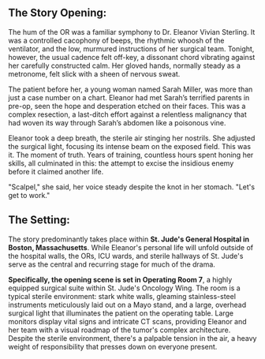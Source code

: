## The Story Opening:

The hum of the OR was a familiar symphony to Dr. Eleanor Vivian Sterling. It was a controlled cacophony of beeps, the rhythmic whoosh of the ventilator, and the low, murmured instructions of her surgical team. Tonight, however, the usual cadence felt off-key, a dissonant chord vibrating against her carefully constructed calm. Her gloved hands, normally steady as a metronome, felt slick with a sheen of nervous sweat.

The patient before her, a young woman named Sarah Miller, was more than just a case number on a chart. Eleanor had met Sarah’s terrified parents in pre-op, seen the hope and desperation etched on their faces. This was a complex resection, a last-ditch effort against a relentless malignancy that had woven its way through Sarah’s abdomen like a poisonous vine.

Eleanor took a deep breath, the sterile air stinging her nostrils. She adjusted the surgical light, focusing its intense beam on the exposed field. This was it. The moment of truth. Years of training, countless hours spent honing her skills, all culminated in this: the attempt to excise the insidious enemy before it claimed another life.

"Scalpel," she said, her voice steady despite the knot in her stomach. "Let's get to work."

## The Setting:

The story predominantly takes place within **St. Jude's General Hospital in Boston, Massachusetts**. While Eleanor's personal life will unfold outside of the hospital walls, the ORs, ICU wards, and sterile hallways of St. Jude's serve as the central and recurring stage for much of the drama.

**Specifically, the opening scene is set in Operating Room 7**, a highly equipped surgical suite within St. Jude's Oncology Wing. The room is a typical sterile environment: stark white walls, gleaming stainless-steel instruments meticulously laid out on a Mayo stand, and a large, overhead surgical light that illuminates the patient on the operating table. Large monitors display vital signs and intricate CT scans, providing Eleanor and her team with a visual roadmap of the tumor's complex architecture. Despite the sterile environment, there's a palpable tension in the air, a heavy weight of responsibility that presses down on everyone present.
